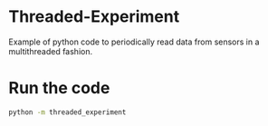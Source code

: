 # Threaded-Experiment
Example of python code to periodically read data from sensors in a multithreaded fashion.

# Run the code
```bash
python -m threaded_experiment
```
